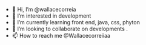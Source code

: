 - 👋 Hi, I’m @wallacecorreia
- 👀 I’m interested in development
- 🌱 I’m currently learning front end, java, css, phyton
- 💞️ I’m looking to collaborate on developments .
- 📫 How to reach me @Wallacecorreiiaa

<!---
wallacecorreia/wallacecorreia is a ✨ special ✨ repository because its `README.md` (this file) appears on your GitHub profile.
You can click the Preview link to take a look at your changes.
--->
